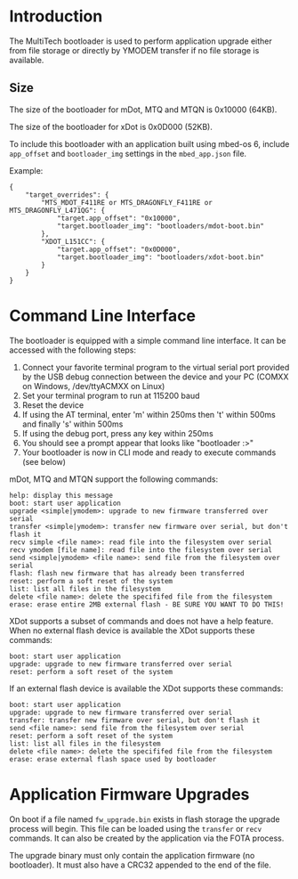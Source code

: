 # Introduction

The MultiTech bootloader is used to perform application upgrade either from 
file storage or directly by YMODEM transfer if no file storage is available.

## Size

The size of the bootloader for mDot, MTQ and MTQN is 0x10000 (64KB).

The size of the bootloader for xDot is 0x0D000 (52KB).

To include this bootloader with an application built using mbed-os 6, include
`app_offset` and `bootloader_img` settings in the `mbed_app.json` file.

Example:
```
{
    "target_overrides": {
        "MTS_MDOT_F411RE or MTS_DRAGONFLY_F411RE or MTS_DRAGONFLY_L471QG": {
            "target.app_offset": "0x10000",
            "target.bootloader_img": "bootloaders/mdot-boot.bin"
        },
        "XDOT_L151CC": {
            "target.app_offset": "0x0D000",
            "target.bootloader_img": "bootloaders/xdot-boot.bin"
        }
    }
}
```

# Command Line Interface

The bootloader is equipped with a simple command line interface.  It can be accessed
with the following steps:
  1. Connect your favorite terminal program to the virtual serial port provided
      by the USB debug connection between the device and your PC (COMXX on Windows,
      /dev/ttyACMXX on Linux)
  2. Set your terminal program to run at 115200 baud
  3. Reset the device
  4. If using the AT terminal, enter 'm' within 250ms then 't' within 500ms and finally 's' 
	  within 500ms
  5. If using the debug port, press any key within 250ms
  6. You should see a prompt appear that looks like "bootloader :>"
  7. Your bootloader is now in CLI mode and ready to execute commands (see below)

mDot, MTQ and MTQN support the following commands:
```
help: display this message
boot: start user application
upgrade <simple|ymodem>: upgrade to new firmware transferred over serial
transfer <simple|ymodem>: transfer new firmware over serial, but don't flash it
recv simple <file name>: read file into the filesystem over serial
recv ymodem [file name]: read file into the filesystem over serial
send <simple|ymodem> <file name>: send file from the filesystem over serial
flash: flash new firmware that has already been transferred
reset: perform a soft reset of the system
list: list all files in the filesystem
delete <file name>: delete the specififed file from the filesystem
erase: erase entire 2MB external flash - BE SURE YOU WANT TO DO THIS!
```

XDot supports a subset of commands and does not have a help feature.  When no
external flash device is available the XDot supports these commands:
```
boot: start user application
upgrade: upgrade to new firmware transferred over serial
reset: perform a soft reset of the system
```

If an external flash device is available the XDot supports these commands:
```
boot: start user application
upgrade: upgrade to new firmware transferred over serial
transfer: transfer new firmware over serial, but don't flash it
send <file name>: send file from the filesystem over serial
reset: perform a soft reset of the system
list: list all files in the filesystem
delete <file name>: delete the specififed file from the filesystem
erase: erase external flash space used by bootloader
```

# Application Firmware Upgrades

On boot if a file named `fw_upgrade.bin` exists in flash storage the upgrade
process will begin.  This file can be loaded using the `transfer` or `recv`
commands.  It can also be created by the application via the FOTA process.

The upgrade binary must only contain the application firmware (no bootloader). It must also have
a CRC32 appended to the end of the file.
